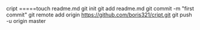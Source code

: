 cript
=====touch readme.md
git init
git add readme.md
git commit -m "first commit"
git remote add origin https://github.com/boris321/cript.git
git push -u origin master

